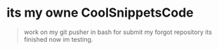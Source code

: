 # its my owne CoolSnippetsCode

> work on my git pusher in bash for submit my forgot repository
> its finished now im testing.
